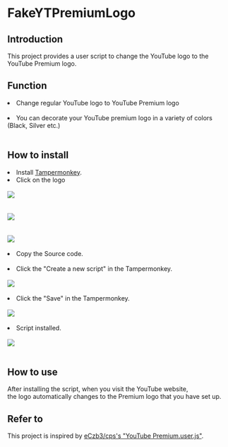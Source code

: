 # FakeYTPremiumLogo

## Introduction
This project provides a user script to change the YouTube logo to the YouTube Premium logo. 

## Function
<li>Change regular YouTube logo to YouTube Premium logo</li><br/>
<li>You can decorate your YouTube premium logo in a variety of colors (Black, Silver etc.)</li><br/>
  
## How to install
<li>Install <a href="https://chrome.google.com/webstore/detail/dhdgffkkebhmkfjojejmpbldmpobfkfo">Tampermonkey</a>.</li>
<li>Click on the logo</li><br/>
<a href="https://raw.githubusercontent.com/diligencefrozen/FakeYTPremiumlogo/main/main.js"><img src="https://github.com/diligencefrozen/FakeYTPremiumlogo/blob/main/logo/original.png?raw=true"><br/><br/></a>
<a href="https://raw.githubusercontent.com/diligencefrozen/FakeYTPremiumlogo/main/orange.js"><br/><img src="https://github.com/diligencefrozen/FakeYTPremiumlogo/blob/main/logo/orange.png?raw=true"><br/><br/></a>
<a href="https://raw.githubusercontent.com/diligencefrozen/FakeYTPremiumlogo/main/silver.js"><br/><img src="https://github.com/diligencefrozen/FakeYTPremiumlogo/blob/main/logo/silver.png?raw=true"><br/><br/></a>

<li>Copy the Source code.</li><br/>
<li>Click the "Create a new script" in the Tampermonkey.</li><br/>
<img src="https://github.com/diligencefrozen/FakeYTPremiumlogo/blob/main/logo/readme_manual.png?raw=true"><br/><br/>

<li>Click the "Save" in the Tampermonkey.</li><br/>
<img src="https://github.com/diligencefrozen/FakeYTPremiumlogo/blob/main/logo/readme_manual02.png?raw=true"><br/><br/>

<li>Script installed.</li><br/>
<img src="https://github.com/diligencefrozen/FakeYTPremiumlogo/blob/main/logo/readme_manual03.png?raw=true"><br/><br/>
  
## How to use
After installing the script, when you visit the YouTube website, <br/>the logo automatically changes to the Premium logo that you have set up.

## Refer to
This project is inspired by <a href="https://github.com/eCxb3/cps">eCzb3/cps's "YouTube Premium.user.js"</a>.


